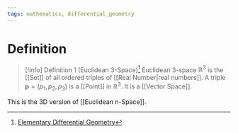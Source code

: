 ```yaml
---
tags: mathematics, differential_geometry
---
```


# Definition

> [!info] Definition 1 (Euclidean 3-Space)[^1]
> Euclidean 3-space $\mathbb{R}^3$ is the [[Set]] of all ordered triples of [[Real Number|real numbers]]. A triple $\mathbf{p} = (p_1, p_2, p_3)$ is a [[Point]] in $\mathbb{R}^3$.
> It is a [[Vector Space]].

This is the 3D version of [[Euclidean n-Space]].

[^1]: [Elementary Differential Geometry](zotero://open-pdf/library/items/F6CCEWIU?page=18)